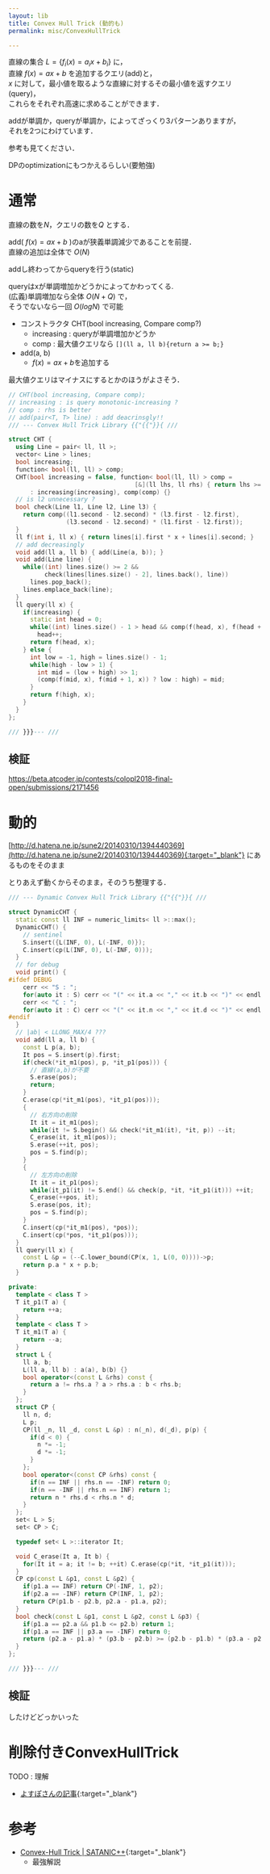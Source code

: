 ```yaml
---
layout: lib
title: Convex Hull Trick (動的も)
permalink: misc/ConvexHullTrick

---
```



直線の集合 $L = \{f_i(x) = a_i x + b_i\}$ に，  
直線 $f(x) = ax + b$ を追加するクエリ(add)と，  
$x$ に対して，最小値を取るような直線に対するその最小値を返すクエリ(query)，  
これらをそれぞれ高速に求めることができます．

addが単調か，queryが単調か，によってざっくり3パターンありますが，  
それを2つにわけています．

参考も見てください．

DPのoptimizationにもつかえるらしい(要勉強)

# 通常

直線の数を$N$，クエリの数を$Q$ とする．

add( $f(x) = ax + b$ )のaが狭義単調減少であることを前提．  
直線の追加は全体で $O(N)$

addし終わってからqueryを行う(static)

queryはxが単調増加かどうかによってかわってくる.  
(広義)単調増加なら全体 $O(N + Q)$ で，  
そうでないなら一回 $O(log N)$ で可能

* コンストラクタ CHT(bool increasing, Compare comp?)
  * increasing : queryが単調増加かどうか
  * comp : 最大値クエリなら `[](ll a, ll b){return a >= b;}`
* add(a, b)
  * $f(x) = ax + b$を追加する

最大値クエリはマイナスにするとかのほうがよさそう．


```cpp
// CHT(bool increasing, Compare comp);
// increasing : is query monotonic-increasing ?
// comp : rhs is better
// add(pair<T, T> line) : add deacrinsgly!!
/// --- Convex Hull Trick Library {{"{{"}}{ ///

struct CHT {
  using Line = pair< ll, ll >;
  vector< Line > lines;
  bool increasing;
  function< bool(ll, ll) > comp;
  CHT(bool increasing = false, function< bool(ll, ll) > comp =
                                   [&](ll lhs, ll rhs) { return lhs >= rhs; })
      : increasing(increasing), comp(comp) {}
  // is l2 unnecessary ?
  bool check(Line l1, Line l2, Line l3) {
    return comp((l1.second - l2.second) * (l3.first - l2.first),
                (l3.second - l2.second) * (l1.first - l2.first));
  }
  ll f(int i, ll x) { return lines[i].first * x + lines[i].second; }
  // add decreasingly
  void add(ll a, ll b) { add(Line(a, b)); }
  void add(Line line) {
    while((int) lines.size() >= 2 &&
          check(lines[lines.size() - 2], lines.back(), line))
      lines.pop_back();
    lines.emplace_back(line);
  }
  ll query(ll x) {
    if(increasing) {
      static int head = 0;
      while((int) lines.size() - 1 > head && comp(f(head, x), f(head + 1, x)))
        head++;
      return f(head, x);
    } else {
      int low = -1, high = lines.size() - 1;
      while(high - low > 1) {
        int mid = (low + high) >> 1;
        (comp(f(mid, x), f(mid + 1, x)) ? low : high) = mid;
      }
      return f(high, x);
    }
  }
};

/// }}}--- ///
```


## 検証

https://beta.atcoder.jp/contests/colopl2018-final-open/submissions/2171456

# 動的

[http://d.hatena.ne.jp/sune2/20140310/1394440369](http://d.hatena.ne.jp/sune2/20140310/1394440369){:target="_blank"} にあるものをそのまま

とりあえず動くからそのまま，そのうち整理する．


```cpp
/// --- Dynamic Convex Hull Trick Library {{"{{"}}{ ///

struct DynamicCHT {
  static const ll INF = numeric_limits< ll >::max();
  DynamicCHT() {
    // sentinel
    S.insert({L(INF, 0), L(-INF, 0)});
    C.insert(cp(L(INF, 0), L(-INF, 0)));
  }
  // for debug
  void print() {
#ifdef DEBUG
    cerr << "S : ";
    for(auto it : S) cerr << "(" << it.a << "," << it.b << ")" << endl;
    cerr << "C : ";
    for(auto it : C) cerr << "(" << it.n << "," << it.d << ")" << endl;
#endif
  }
  // |ab| < LLONG_MAX/4 ???
  void add(ll a, ll b) {
    const L p(a, b);
    It pos = S.insert(p).first;
    if(check(*it_m1(pos), p, *it_p1(pos))) {
      // 直線(a,b)が不要
      S.erase(pos);
      return;
    }
    C.erase(cp(*it_m1(pos), *it_p1(pos)));
    {
      // 右方向の削除
      It it = it_m1(pos);
      while(it != S.begin() && check(*it_m1(it), *it, p)) --it;
      C_erase(it, it_m1(pos));
      S.erase(++it, pos);
      pos = S.find(p);
    }
    {
      // 左方向の削除
      It it = it_p1(pos);
      while(it_p1(it) != S.end() && check(p, *it, *it_p1(it))) ++it;
      C_erase(++pos, it);
      S.erase(pos, it);
      pos = S.find(p);
    }
    C.insert(cp(*it_m1(pos), *pos));
    C.insert(cp(*pos, *it_p1(pos)));
  }
  ll query(ll x) {
    const L &p = (--C.lower_bound(CP(x, 1, L(0, 0))))->p;
    return p.a * x + p.b;
  }

private:
  template < class T >
  T it_p1(T a) {
    return ++a;
  }
  template < class T >
  T it_m1(T a) {
    return --a;
  }
  struct L {
    ll a, b;
    L(ll a, ll b) : a(a), b(b) {}
    bool operator<(const L &rhs) const {
      return a != rhs.a ? a > rhs.a : b < rhs.b;
    }
  };
  struct CP {
    ll n, d;
    L p;
    CP(ll _n, ll _d, const L &p) : n(_n), d(_d), p(p) {
      if(d < 0) {
        n *= -1;
        d *= -1;
      }
    };
    bool operator<(const CP &rhs) const {
      if(n == INF || rhs.n == -INF) return 0;
      if(n == -INF || rhs.n == INF) return 1;
      return n * rhs.d < rhs.n * d;
    }
  };
  set< L > S;
  set< CP > C;

  typedef set< L >::iterator It;

  void C_erase(It a, It b) {
    for(It it = a; it != b; ++it) C.erase(cp(*it, *it_p1(it)));
  }
  CP cp(const L &p1, const L &p2) {
    if(p1.a == INF) return CP(-INF, 1, p2);
    if(p2.a == -INF) return CP(INF, 1, p2);
    return CP(p1.b - p2.b, p2.a - p1.a, p2);
  }
  bool check(const L &p1, const L &p2, const L &p3) {
    if(p1.a == p2.a && p1.b <= p2.b) return 1;
    if(p1.a == INF || p3.a == -INF) return 0;
    return (p2.a - p1.a) * (p3.b - p2.b) >= (p2.b - p1.b) * (p3.a - p2.a);
  }
};

/// }}}--- ///
```


## 検証

したけどどっかいった

# 削除付きConvexHullTrick

TODO : 理解

* [よすぽさんの記事](http://yosupo.hatenablog.com/entry/2015/12/02/235855){:target="_blank"}<!--_-->

# 参考

* [Convex-Hull Trick \| SATANIC++](http://satanic0258.hatenablog.com/entry/2016/08/16/181331){:target="_blank"}
  * 最強解説

